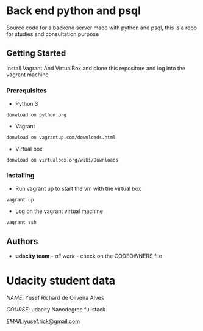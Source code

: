 
# Back end python and psql

Source code for a backend server made with python
and psql, this is a repo for studies and consultation purpose

## Getting Started

Install Vagrant And VirtualBox and
clone this repositore and log into the vagrant machine
### Prerequisites

* Python 3

```
donwload on python.org
```

* Vagrant

```
donwload on vagrantup.com/downloads.html
```
* Virtual box

```
donwload on virtualbox.org/wiki/Downloads
```
### Installing

* Run vagrant up to start the vm with the virtual box

```
vagrant up
```

* Log on the vagrant virtual machine

```
vagrant ssh
```



## Authors

* **udacity team** - *all work* - check on the CODEOWNERS file


# Udacity student data

 *NAME*: Yusef Richard de Oliveira Alves <p>
 *COURSE*: udacity Nanodegree fullstack <p>
 *EMAIL*:yusef.rick@gmail.com <p>
